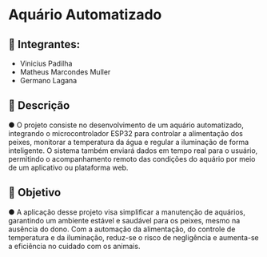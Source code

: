 # Aquário Automatizado
## 👤 Integrantes: 
- Vinicius Padilha
- Matheus Marcondes Muller
- Germano Lagana

## 📖 Descrição
●	O projeto consiste no desenvolvimento de um aquário automatizado, integrando o microcontrolador ESP32 para controlar a alimentação dos peixes, monitorar a temperatura da água e regular a iluminação de forma inteligente. O sistema também enviará dados em tempo real para o usuário, permitindo o acompanhamento remoto das condições do aquário por meio de um aplicativo ou plataforma web. 

## 🎯 Objetivo
●	A aplicação desse projeto visa simplificar a manutenção de aquários, garantindo um ambiente estável e saudável para os peixes, mesmo na ausência do dono. Com a automação da alimentação, do controle de temperatura e da iluminação, reduz-se o risco de negligência e aumenta-se a eficiência no cuidado com os animais.
